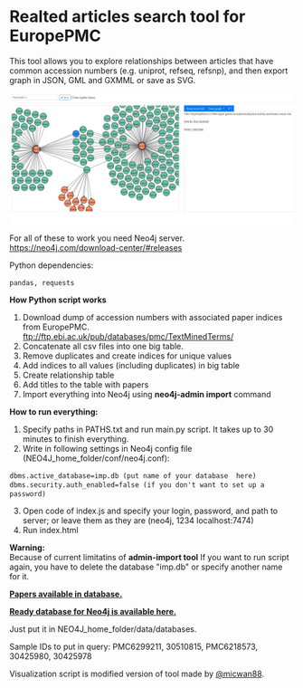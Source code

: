 # Realted articles search tool for EuropePMC 
This tool allows you to explore relationships between articles that have common accession numbers (e.g. uniprot, refseq, refsnp), and then export graph in JSON, GML and GXMML or save as SVG.

![alt text](https://raw.githubusercontent.com/VasylVaskivskyi/pmc_related_articles/master/d3js/viewport.JPG)

For all of these to work you need Neo4j server.\
https://neo4j.com/download-center/#releases

Python dependencies: 	
```
pandas, requests
```
**How Python script works**
1. Download dump of accession numbers with associated paper indices from EuropePMC.\
  ftp://ftp.ebi.ac.uk/pub/databases/pmc/TextMinedTerms/
2. Concatenate all csv files into one big table.
3. Remove duplicates and create indices for unique values
4. Add indices to all values (including duplicates) in big table
5. Create relationship table
6. Add titles to the table with papers
7. Import everything into Neo4j using **neo4j-admin import** command

**How to run everything:**
1. Specify paths in PATHS.txt and run main.py script. It takes up to 30 minutes to finish everything.
2. Write in following settings in Neo4j config file (NEO4J_home_folder/conf/neo4j.conf):
```
dbms.active_database=imp.db (put name of your database  here)
dbms.security.auth_enabled=false (if you don't want to set up a password)
```
3. Open code of index.js and specify your login, password, and path to server; or leave them as they are (neo4j, 1234 localhost:7474)
4. Run index.html


**Warning:**\
Because of current limitatins of **admin-import tool** If you want to run script again, you have to delete the database "imp.db" or specify another name for it.

**[Papers available in database.](https://europepmc.org/search?query=%28FIRST_PDATE:%5B1900-01-01+TO+2018-11-30%5D%29+AND+ACCESSION_TYPE:*&page=1)**

**[Ready database for Neo4j is available here.](https://drive.google.com/open?id=1xiqYwQsHvS9fJkrnh-xthyPQi2RrVQFI)**

Just put it in NEO4J_home_folder/data/databases.

Sample IDs to put in query: PMC6299211, 30510815, PMC6218573, 30425980, 30425978 

Visualization script is modified version of tool made by  [@micwan88](https://github.com/micwan88/d3js-neo4j-example). 
